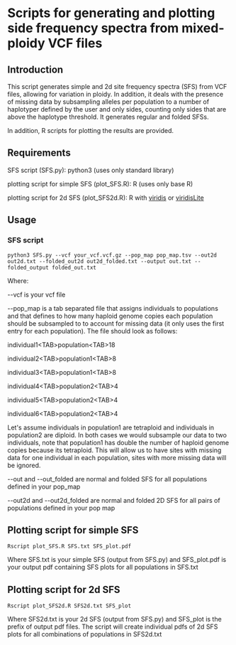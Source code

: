 # Scripts for generating and plotting side frequency spectra from mixed-ploidy VCF files
## Introduction
This script generates simple and 2d site frequency spectra (SFS) from VCF files, allowing for variation in ploidy. In addition, it deals with the presence of missing data by subsampling alleles per population to a number of haplotyper defined by the user and only sides, counting only sides that are above the haplotype threshold. It generates regular and folded SFSs.

In addition, R scripts for plotting the results are provided.

## Requirements
SFS script (SFS.py):
python3 (uses only standard library)

plotting script for simple SFS (plot_SFS.R):
R (uses only base R)

plotting script for 2d SFS (plot_SFS2d.R):
R with [viridis](https://cran.r-project.org/web/packages/viridis/index.html) or [viridisLite](https://cran.r-project.org/web/packages/viridisLite/index.html)

## Usage

### SFS script
```
python3 SFS.py --vcf your_vcf.vcf.gz --pop_map pop_map.tsv --out2d out2d.txt --folded_out2d out2d_folded.txt --output out.txt --folded_output folded_out.txt
```

Where:

--vcf is your vcf file

--pop_map is a tab separated file that assigns individuals to populations and that defines to how many haploid genome copies each population should be subsampled to to account for missing data (it only uses the first entry for each population). The file should look as follows:

individual1&lt;TAB&gt;population&lt;TAB&gt;18

individual2&lt;TAB&gt;population1&lt;TAB&gt;8

individual3&lt;TAB&gt;population1&lt;TAB&gt;8

individual4&lt;TAB&gt;population2&lt;TAB&gt;4

individual5&lt;TAB&gt;population2&lt;TAB&gt;4

individual6&lt;TAB&gt;population2&lt;TAB&gt;4

Let's assume individuals in population1 are tetraploid and individuals in population2 are diploid. In both cases we would subsample our data to two individuals, note that population1 has double the number of haploid genome copies because its tetraploid. This will allow us to have sites with missing data for one individual in each population, sites with more missing data will be ignored.

--out and --out_folded are normal and folded SFS for all populations defined in your pop_map

--out2d and --out2d_folded are normal and folded 2D SFS for all pairs of populations defined in your pop map

## Plotting script for simple SFS
```
Rscript plot_SFS.R SFS.txt SFS_plot.pdf
```

Where SFS.txt is your simple SFS (output from SFS.py) and SFS_plot.pdf is your output pdf containing SFS plots for all populations in SFS.txt

## Plotting script for 2d SFS
```
Rscript plot_SFS2d.R SFS2d.txt SFS_plot
```

Where SFS2d.txt is your 2d SFS (output from SFS.py) and SFS_plot is the prefix of output pdf files. The script will create individual pdfs of 2d SFS plots for all combinations of populations in SFS2d.txt

